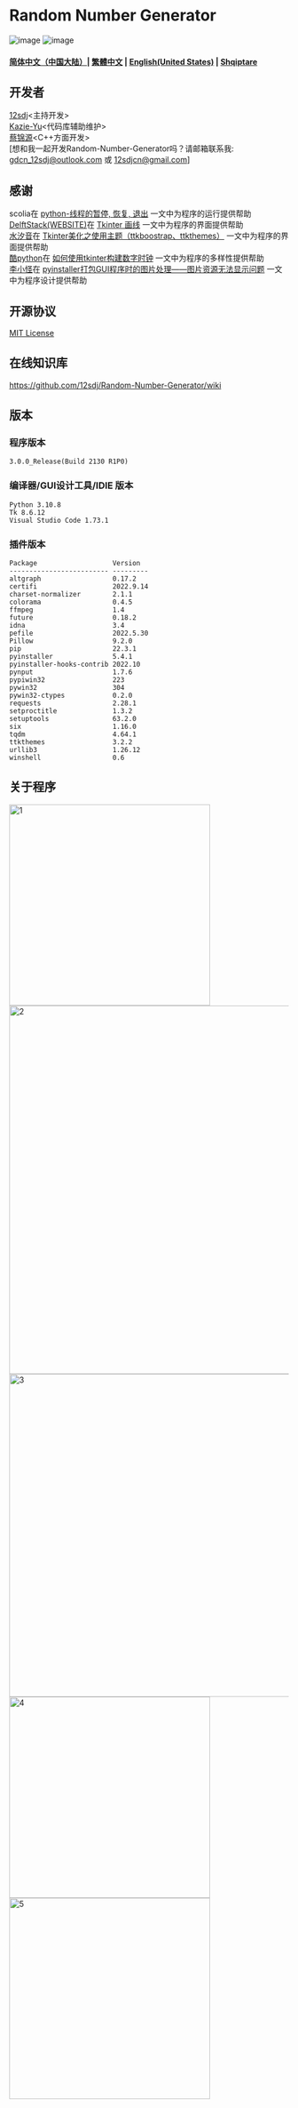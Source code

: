 # Random Number Generator
![image](https://img.shields.io/badge/License-MIT-orange) ![image](https://img.shields.io/badge/License-GNU%20General%20Public%20License%20v3.0-red)  

#### [**简体中文（中国大陆）**](https://github.com/12sdj/Random-Number-Generator/blob/main/README.md)| [繁體中文](https://github.com/12sdj/Random-Number-Generator/blob/main/README.cn.md) | [English(United States)](https://github.com/12sdj/Random-Number-Generator/blob/main/README.en.md) | [Shqiptare](https://github.com/12sdj/Random-Number-Generator/blob/main/README.al.md)
## 开发者
  [12sdj](https://github.com/12sdj)<主持开发>  
  [Kazie-Yu](https://github.com/Kazie-Yu)<代码库辅助维护>  
  [蔡锦源](https://github.com/caijinyuan123)<C++方面开发>  
  [想和我一起开发Random-Number-Generator吗？请邮箱联系我: gdcn_12sdj@outlook.com 或 12sdjcn@gmail.com]
## 感谢
  scolia在 [python-线程的暂停, 恢复, 退出](https://www.cnblogs.com/scolia/p/6132950.html) 一文中为程序的运行提供帮助  
  [DelftStack(WEBSITE)](https://www.delftstack.com/zh/)在 [Tkinter 画线](https://www.delftstack.com/zh/howto/python-tkinter/tkinter-draw-line/) 一文中为程序的界面提供帮助  
  [水汐音](https://www.cnblogs.com/syxy/)在 [Tkinter美化之使用主题（ttkboostrap、ttkthemes）](https://www.cnblogs.com/syxy/p/14724912.html) 一文中为程序的界面提供帮助   
  [酷python](https://www.zhihu.com/people/coolpython)在 [如何使用tkinter构建数字时钟](https://zhuanlan.zhihu.com/p/358187323) 一文中为程序的多样性提供帮助   
  [李小怪](https://blog.csdn.net/Monster_li57?type=blog)在 [pyinstaller打包GUI程序时的图片处理——图片资源无法显示问题](https://blog.csdn.net/monster_li57/article/details/80601050) 一文中为程序设计提供帮助
## 开源协议   
  [MIT License](https://github.com/12sdj/Random-Number-Generator/blob/main/LICENSE)
## 在线知识库  
  https://github.com/12sdj/Random-Number-Generator/wiki  
## 版本
  ### 程序版本  
    3.0.0_Release(Build 2130 R1P0)  
  ### 编译器/GUI设计工具/IDIE 版本
    Python 3.10.8
    Tk 8.6.12
    Visual Studio Code 1.73.1
  ### 插件版本
    Package                   Version
    ------------------------- ---------
    altgraph                  0.17.2
    certifi                   2022.9.14
    charset-normalizer        2.1.1
    colorama                  0.4.5
    ffmpeg                    1.4
    future                    0.18.2
    idna                      3.4
    pefile                    2022.5.30
    Pillow                    9.2.0
    pip                       22.3.1
    pyinstaller               5.4.1
    pyinstaller-hooks-contrib 2022.10
    pynput                    1.7.6
    pypiwin32                 223
    pywin32                   304
    pywin32-ctypes            0.2.0
    requests                  2.28.1
    setproctitle              1.3.2
    setuptools                63.2.0
    six                       1.16.0
    tqdm                      4.64.1
    ttkthemes                 3.2.2
    urllib3                   1.26.12
    winshell                  0.6
    
  ## 关于程序  
   <img width="362" alt="1" src="https://user-images.githubusercontent.com/103876733/202992865-bf67c2ad-1675-407a-89fc-a5dab40f69dc.png" width="100px">
   <img width="663" alt="2" src="https://user-images.githubusercontent.com/103876733/202992917-74d994fc-8f77-4ac3-8b51-a6a5fa97a77f.png" width="100px">
   <img width="581" alt="3" src="https://user-images.githubusercontent.com/103876733/202992940-811364fc-9d4b-4a77-a18c-224668cb6916.png" width="100px">
   <img width="362" alt="4" src="https://user-images.githubusercontent.com/103876733/202992964-7ef201e8-3160-4d46-9c1e-c10ac4a3c2de.png" width="100px">
   <img width="362" alt="5" src="https://user-images.githubusercontent.com/103876733/202992998-d4b93864-d0f7-477f-a919-1deeb5cf67ab.png" width="100px">

